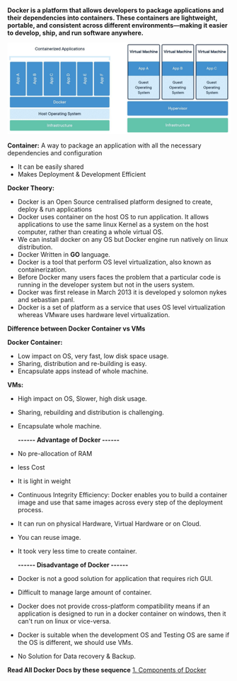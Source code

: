 **Docker is a platform that allows developers to package applications and their dependencies into containers. These containers are lightweight, portable, and consistent across different environments—making it easier to develop, ship, and run software anywhere.**


![Alt-text](https://github.com/herrry107/docker/blob/main/images/docker-architecture.jpg)

**Container:** A way to package an application with all the necessary dependencies and configuration
- It can be easily shared
- Makes Deployment & Development Efficient

**Docker Theory:** 
- Docker is an Open Source centralised platform designed to create, deploy & run applications
- Docker uses container on the host OS to run application. It allows applications to use the same linux Kernel as a system on the host computer, rather than creating a whole virtual OS.
- We can install docker on any OS but Docker engine run natively on linux distribution.
- Docker Written in **GO** language.
- Docker is a tool that perform OS level virtualization, also known as containerization.
- Before Docker many users faces the problem that a particular code is running in the developer system but not in the users system.
- Docker was first release in March 2013 it is developed y solomon nykes and sebastian panl.
- Docker is a set of platform as a service that uses OS level virtualization whereas VMware uses hardware level virtualization.

**Difference between Docker Container vs VMs**

**Docker Container:** 
- Low impact on OS, very fast, low disk space usage.
- Sharing, distribution and re-building is easy.
- Encapsulate apps instead of whole machine.

**VMs:** 
- High impact on OS, Slower, high disk usage.
- Sharing, rebuilding and distribution is challenging.
- Encapsulate whole machine. 

    **------ Advantage of Docker ------**
- No pre-allocation of RAM
- less Cost
- It is light in weight
- Continuous Integrity Efficiency: Docker enables you to build a container image and use that same images across every step of the deployment process.
- It can run on physical Hardware, Virtual Hardware or on Cloud.
- You can reuse image.
- It took very less time to create container.

    **------ Disadvantage of Docker ------**
- Docker is not a good solution for application that requires rich GUI.
- Difficult to manage large amount of container.
- Docker does not provide cross-platform compatibility means if an application is designed to run in a docker container on windows, then it can't run on linux or vice-versa.
- Docker is suitable when the development OS and Testing OS are same if the OS is different, we should use VMs.
- No Solution for Data recovery & Backup.

**Read All Docker Docs by these sequence**
[1. Components of Docker](https://github.com/herrry107/docker/tree/main/Components-of-Docker)

